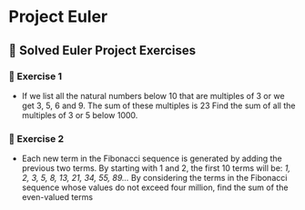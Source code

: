 # Project Euler
## 🧠 Solved Euler Project Exercises

### 📖 Exercise 1
- If we list all the natural numbers below $10$ that are multiples of 3 or we get 3, 5, 6 and 9. The sum of these multiples is 23
  Find the sum of all the multiples of 3 or  5 below  1000.

 ### 📖 Exercise 2
-  Each new term in the Fibonacci sequence is generated by adding the previous two terms. By starting with $1$ and 2, the first 10 terms will be:
   *1, 2, 3, 5, 8, 13, 21, 34, 55, 89...*
   By considering the terms in the Fibonacci sequence whose values do not
   exceed four million, find the sum of the even-valued terms
